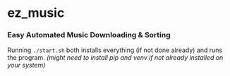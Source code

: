 # ez_music
### Easy Automated Music Downloading & Sorting
Running `./start.sh` both installs everything (if not done already) and runs the program.
*(might need to install pip and venv if not already installed on your system)*
